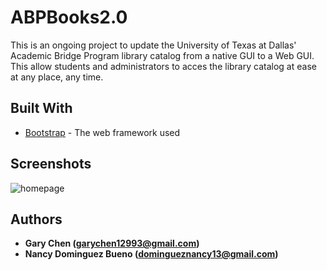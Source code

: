 # ABPBooks2.0

This is an ongoing project to update the University of Texas at Dallas' Academic Bridge Program library catalog from a native GUI to a Web GUI. This allow students and administrators to acces the library catalog at ease at any place, any time.

## Built With

* [Bootstrap](https://getbootstrap.com/) - The web framework used

## Screenshots

![homepage](https://user-images.githubusercontent.com/43253326/52934089-0d319e80-331b-11e9-93b6-aac731d7f972.png)

## Authors

* **Gary Chen (garychen12993@gmail.com)**
* **Nancy Dominguez Bueno (domingueznancy13@gmail.com)**
